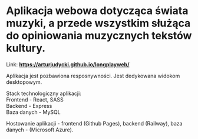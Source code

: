 # Aplikacja webowa dotycząca świata muzyki, a przede wszystkim służąca do opiniowania muzycznych tekstów kultury.

Link: <b>https://arturjudycki.github.io/longplayweb/</b>

Aplikacja jest pozbawiona resposnywności. Jest dedykowana widokom desktopowym.

Stack technologiczny aplikacji: <br>
Frontend - React, SASS <br>
Backend - Express <br>
Baza danych - MySQL <br>

Hostowanie aplikacji - frontend (Github Pages), backend (Railway), baza danych - (Microsoft Azure).
